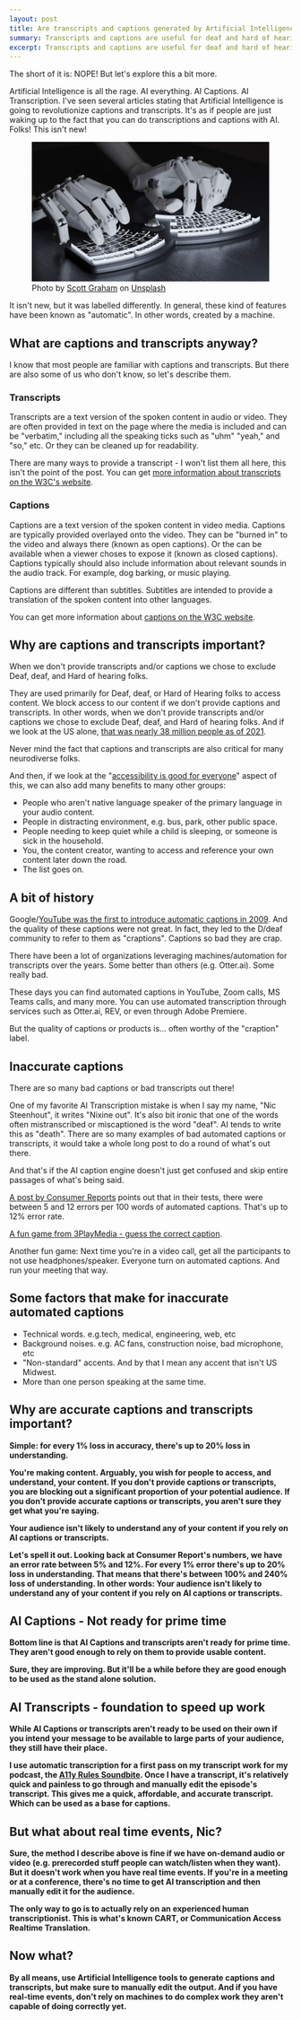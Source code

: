 ```yaml
---
layout: post
title: Are transcripts and captions generated by Artificial Intelligence ready for prime time?
summary: Transcripts and captions are useful for deaf and hard of hearing people, and many more. Relying on automated, or artificial intelligence to generate them leads to inacuracies. 
excerpt: Transcripts and captions are useful for deaf and hard of hearing people, and many more. Relying on automated, or artificial intelligence to generate them leads to inacuracies.
---
```

The short of it is: NOPE! But let's explore this a bit more.

Artificial Intelligence is all the rage. AI everything. AI Captions. AI Transcription. I've seen several articles stating that Artificial Intelligence is going to revolutionize captions and transcripts. It's as if people are just waking up to the fact that you can do transcriptions and captions with AI. Folks! This isn't new!


<figure>
    <img src="/img/robot-typing.jpg" alt="Two human-like robotic hands typing on a split keyboard.">
    <figcaption class="image-caption"><span>Photo by </span><a href="https://unsplash.com/@homajob" rel="">Scott Graham</a><span> on </span><a href="https://unsplash.com" rel="">Unsplash</a></figcaption>
    </figure>
It isn't new, but it was labelled differently. In general, these kind of features have been known as "automatic". In other words, created by a machine. 

## What are captions and transcripts anyway?

I know that most people are familiar with captions and transcripts. But there are also some of us who don't know, so let's describe them.

### Transcripts

Transcripts are a text version of the spoken content in audio or video. They are often provided in text on the page where the media is included and can be "verbatim," including all the speaking ticks such as "uhm" "yeah," and "so," etc. Or they can be cleaned up for readability.

There are many ways to provide a transcript - I won't list them all here, this isn't the point of the post. You can get [more information about transcripts on the W3C's website](https://www.w3.org/WAI/media/av/transcripts/).

### Captions

Captions are a text version of the spoken content in video media. Captions are typically provided overlayed onto the video. They can be "burned in" to the video and always there (known as open captions). Or the can be available when a viewer choses to expose it (known as closed captions). Captions typically should also include information about relevant sounds in the audio track. For example, dog barking, or music playing.

Captions are different than subtitles. Subtitles are intended to provide a translation of the spoken content into other languages.

You can get more information about [captions on the W3C website](https://www.w3.org/WAI/media/av/captions/).

## Why are captions and transcripts important?

<div class="inline-quote">When we don't provide transcripts and/or captions we chose to exclude Deaf, deaf, and Hard of hearing folks.</div>

They are used primarily for Deaf, deaf, or Hard of Hearing folks to access content. We block access to our content if we don't provide captions and transcripts. In other words, when we don't provide transcripts and/or captions we chose to exclude Deaf, deaf, and Hard of hearing folks. And if we look at the US alone, [that was nearly 38 million people as of 2021](https://www.nidcd.nih.gov/health/statistics/quick-statistics-hearing).

Never mind the fact that captions and transcripts are also critical for many neurodiverse folks.

And then, if we look at the "[accessibility is good for everyone](/accessibility-its-good-for-everyone/)" aspect of this, we can also add many benefits to many other groups:

- People who aren't native language speaker of the primary language in your audio content.
- People in distracting environment, e.g. bus, park, other public space.
- People needing to keep quiet while a child is sleeping, or someone is sick in the household.
- You, the content creator, wanting to access and reference your own content later down the road.
- The list goes on.

## A bit of history

Google/[YouTube was the first to introduce automatic captions in 2009](https://ai.googleblog.com/2009/12/automatic-captioning-in-youtube.html). And the quality of these captions were not great. In fact, they led to the D/deaf community to refer to them as "craptions". Captions so bad they are crap.

There have been a lot of organizations leveraging machines/automation for transcripts over the years. Some better than others (e.g. Otter.ai). Some really bad.

These days you can find automated captions in YouTube, Zoom calls, MS Teams calls, and many more. You can use automated transcription through services such as Otter.ai, REV, or even through Adobe Premiere.

But the quality of captions or products is... often worthy of the "craption" label.

## Inaccurate captions

There are so many bad captions or bad transcripts out there!

One of my favorite AI Transcription mistake is when I say my name, "Nic Steenhout", it writes "Nixine out". It's also bit ironic that one of the words often mistranscribed or miscaptioned is the word "deaf". AI tends to write this as "death". There are so many examples of bad automated captions or transcripts, it would take a whole long post to do a round of what's out there.

And that's if the AI caption engine doesn't just get confused and skip entire passages of what's being said.

[A post by Consumer Reports](https://www.consumerreports.org/disability-rights/auto-captions-often-fall-short-on-zoom-facebook-and-others-a9742392879/) points out that in their tests, there were between 5 and 12 errors per 100 words of automated captions. That's up to 12% error rate.

[A fun game from 3PlayMedia - guess the correct caption](https://www.3playmedia.com/learn/accessibility/quizzes/caption-fails-what-did-they-really-say/).

Another fun game: Next time you're in a video call, get all the participants to not use headphones/speaker. Everyone turn on automated captions. And run your meeting that way.

## Some factors that make for inaccurate automated captions

- Technical words. e.g.tech, medical, engineering, web, etc
- Background noises. e.g. AC fans, construction noise, bad microphone, etc
- "Non-standard" accents. And by that I mean any accent that isn't US Midwest.
- More than one person speaking at the same time.

## Why are accurate captions and transcripts important?

<strong>Simple<strong>: for every 1% loss in accuracy, there's up to 20% loss in understanding.

You're making content. Arguably, you wish for people to access, and understand, your content. If you don't provide captions or transcripts, you are blocking out a significant proportion of your potential audience. If you don't provide accurate captions or transcripts, you aren't sure they get what you're saying.

<div class="inline-quote">Your audience isn't likely to understand any of your content if you rely on AI captions or transcripts.</div>

Let's spell it out. Looking back at Consumer Report's numbers, we have an error rate between 5% and 12%. For every 1% error there's up to 20% loss in understanding. That means that there's between 100% and 240% loss of understanding. In other words: Your audience isn't likely to understand any of your content if you rely on AI captions or transcripts.

## AI Captions - Not ready for prime time

Bottom line is that AI Captions and transcripts aren't ready for prime time. They aren't good enough to rely on them to provide usable content.

Sure, they are improving. But it'll be a while before they are good enough to be used as the stand alone solution.

## AI Transcripts - foundation to speed up work

While AI Captions or transcripts aren't ready to be used on their own if you intend your message to be available to large parts of your audience, they still have their place.

I use automatic transcription for a first pass on my transcript work for my podcast, the [A11y Rules Soundbite](https://a11yrules.com). Once I have a transcript, it's relatively quick and painless to go through and manually edit the episode's transcript. This gives me a quick, affordable, and accurate transcript. Which can be used as a base for captions.

## But what about real time events, Nic?

Sure, the method I describe above is fine if we have on-demand audio or video (e.g. prerecorded stuff people can watch/listen when they want). But it doesn't work when you have real time events. If you're in a meeting or at a conference, there's no time to get AI transcription and then manually edit it for the audience.

The only way to go is to actually rely on an experienced human transcriptionist. This is what's known CART, or Communication Access Realtime Translation.

## Now what?

By all means, use Artificial Intelligence tools to generate captions and transcripts, but make sure to manually edit the output. And if you have real-time events, don't rely on machines to do complex work they aren't capable of doing correctly yet.

